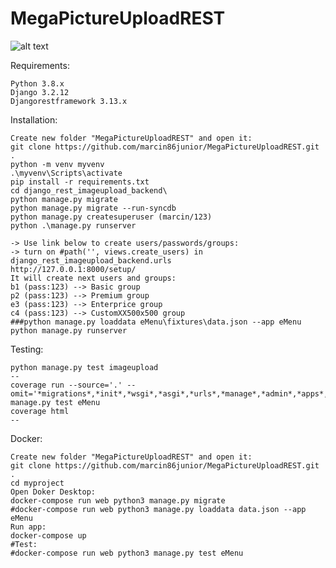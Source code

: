 MegaPictureUploadREST
===========

![alt text](http://marcin86.pythonanywhere.com/static/MegaUploadpic.PNG)

Requirements:

	Python 3.8.x
	Django 3.2.12
	Djangorestframework 3.13.x

Installation:

	Create new folder "MegaPictureUploadREST" and open it:
	git clone https://github.com/marcin86junior/MegaPictureUploadREST.git .
	python -m venv myvenv
	.\myvenv\Scripts\activate
	pip install -r requirements.txt
	cd django_rest_imageupload_backend\
	python manage.py migrate
	python manage.py migrate --run-syncdb
	python manage.py createsuperuser (marcin/123)
	python .\manage.py runserver
	
	-> Use link below to create users/passwords/groups:
	-> turn on #path('', views.create_users) in django_rest_imageupload_backend.urls
	http://127.0.0.1:8000/setup/  
	It will create next users and groups:
	b1 (pass:123) --> Basic group
	p2 (pass:123) --> Premium group
	e3 (pass:123) --> Enterprice group
	c4 (pass:123) --> CustomXX500x500 group
	###python manage.py loaddata eMenu\fixtures\data.json --app eMenu
	python manage.py runserver 

Testing:

	python manage.py test imageupload
	--
	coverage run --source='.' --omit='*migrations*,*init*,*wsgi*,*asgi*,*urls*,*manage*,*admin*,*apps*,*settings*,*test*,*seriali*' manage.py test eMenu
	coverage html
	--

Docker:

	Create new folder "MegaPictureUploadREST" and open it:
	git clone https://github.com/marcin86junior/MegaPictureUploadREST.git .
	cd myproject
	Open Doker Desktop:
	docker-compose run web python3 manage.py migrate
	#docker-compose run web python3 manage.py loaddata data.json --app eMenu
	Run app:
	docker-compose up
	#Test:
	#docker-compose run web python3 manage.py test eMenu
